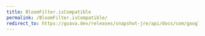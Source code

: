 ```yaml
---
title: BloomFilter.isCompatible
permalink: /BloomFilter.isCompatible/
redirect_to: https://guava.dev/releases/snapshot-jre/api/docs/com/google/common/hash/BloomFilter.html#isCompatible-com.google.common.hash.BloomFilter-
---
```

